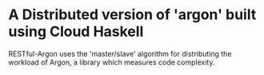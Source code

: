 # A Distributed version of 'argon' built using Cloud Haskell

RESTful-Argon uses the 'master/slave' algorithm for distributing the workload of Argon, a library which measures code complexity.
